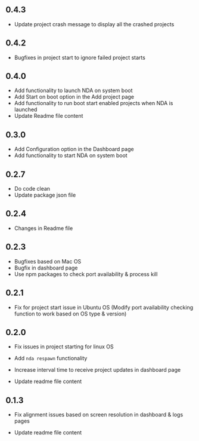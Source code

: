 ## 0.4.3

- Update project crash message to display all the crashed projects

## 0.4.2

- Bugfixes in project start to ignore failed project starts

## 0.4.0

- Add functionality to launch NDA on system boot
- Add Start on boot option in the Add project page
- Add functionality to run boot start enabled projects when NDA is launched
- Update Readme file content

## 0.3.0

- Add Configuration option in the Dashboard page
- Add functionality to start NDA on system boot

## 0.2.7

- Do code clean
- Update package json file

## 0.2.4

- Changes in Readme file

## 0.2.3

- Bugfixes based on Mac OS
- Bugfix in dashboard page
- Use npm packages to check port availability & process kill

## 0.2.1

- Fix for project start issue in Ubuntu OS (Modify port availability checking function to work based on OS type & version)

## 0.2.0

- Fix issues in project starting for linux OS

- Add `nda respawn` functionality

- Increase interval time to receive project updates in dashboard page

- Update readme file content

## 0.1.3

- Fix alignment issues based on screen resolution in dashboard & logs pages

- Update readme file content